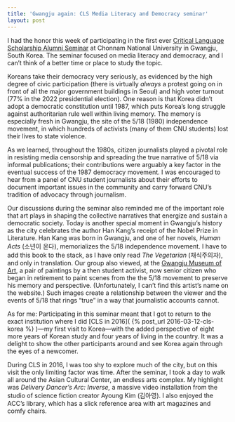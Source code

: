 ```yaml
---
title: 'Gwangju again: CLS Media Literacy and Democracy seminar'
layout: post
---
```


I had the honor this week of participating in the first ever [Critical Language
Scholarship Alumni Seminar](
    https://clscholarship.org/news/2024/cls-international-alumni-seminars ) at
Chonnam National University in Gwangju, South Korea. The seminar focused on
media literacy and democracy, and I can’t think of a better time or place to
study the topic.

Koreans take their democracy very seriously, as evidenced by the high degree of
civic participation (there is virtually *always* a protest going on in front of
all the major government buildings in Seoul) and high voter turnout (77% in the
2022 presidential election). One reason is that Korea didn’t adopt a democratic
constitution until 1987, which puts Korea’s long struggle against authoritarian
rule well within living memory. The memory is especially fresh in Gwangju, the
site of the 5/18 (1980) independence movement, in which hundreds of activists
(many of them CNU students) lost their lives to state violence.

As we learned, throughout the 1980s, citizen journalists played a pivotal role
in resisting media censorship and spreading the true narrative of 5/18 via
informal publications; their contributions were arguably a key factor in the
eventual success of the 1987 democracy movement. I was encouraged to hear from a
panel of CNU student journalists about their efforts to document important
issues in the community and carry forward CNU’s tradition of advocacy through
journalism.

Our discussions during the seminar also reminded me of the important role that
art plays in shaping the collective narratives that energize and sustain a
democratic society. Today is another special moment in Gwangju’s history as the
city celebrates the author Han Kang’s receipt of the Nobel Prize in Literature.
Han Kang was born in Gwangju, and one of her novels, *Human Acts* (소년이 온다),
memorializes the 5/18 independence movement. I have to add this book to the
stack, as I have only read *The Vegetarian* (채식주의자), and only in
translation. Our group also viewed, at the [Gwangju Museum of Art](
https://artmuse.gwangju.go.kr/ ), a pair of paintings by a then student
activist, now senior citizen who began in retirement to paint scenes from the
the 5/18 movement to preserve his memory and perspective. (Unfortunately, I
can’t find this artist’s name on the website.) Such images create a relationship
between the viewer and the events of 5/18 that rings “true” in a way that
journalistic accounts cannot.

As for me: Participating in this seminar meant that I got to return to the exact
institution where I did [CLS in 2016]( {% post_url 2016-03-12-cls-korea %} )—my
first visit to Korea—with the added perspective of eight more years of Korean
study and four years of living in the country. It was a delight to show the
other participants around and see Korea again through the eyes of a newcomer.

During CLS in 2016, I was too shy to explore much of the city, but on this visit
the only limiting factor was time. After the seminar, I took a day to walk all
around the Asian Cultural Center, an endless arts complex. My highlight was
*Delivery Dancer’s Arc: Inverse,* a massive video installation from the studio
of science fiction creator Ayoung Kim (김아영). I also enjoyed the ACC’s library,
which has a slick reference area with art magazines and comfy chairs.
